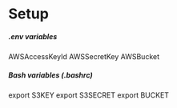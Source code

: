 # Setup

##### .env variables
AWSAccessKeyId
AWSSecretKey
AWSBucket

##### Bash variables (.bashrc)
export S3KEY
export S3SECRET
export BUCKET
